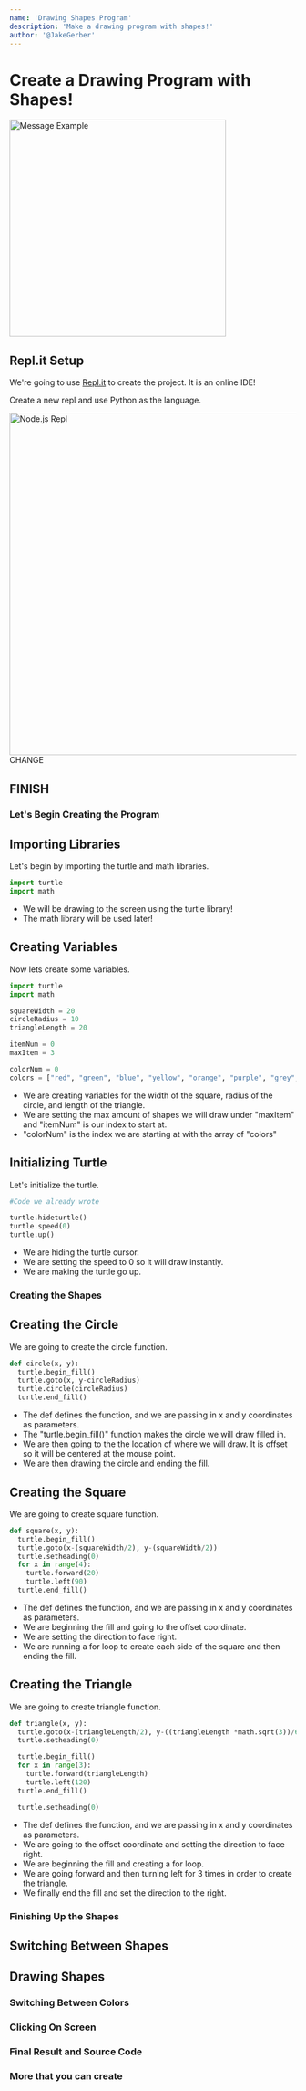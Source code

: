 ```yaml
---
name: 'Drawing Shapes Program'
description: 'Make a drawing program with shapes!'
author: '@JakeGerber'
---
```


# Create a Drawing Program with Shapes!

<img src="https://cloud-r8adu66vb.vercel.app/0screenshot__1391_.png" width="380" alt="Message Example">

## Repl.it Setup

We're going to use [Repl.it](https://repl.it/~) to create the project. It is an online IDE!

Create a new repl and use Python as the language.

<img src="https://cloud-otu0relhe.vercel.app/0screenshot__1383_.png" width="600" alt="Node.js Repl"> CHANGE
## FINISH

### Let's Begin Creating the Program


## Importing Libraries
Let's begin by importing the turtle and math libraries.

```js
import turtle
import math
```

- We will be drawing to the screen using the turtle library!
- The math library will be used later!

## Creating Variables
Now lets create some variables.
```python
import turtle
import math

squareWidth = 20
circleRadius = 10
triangleLength = 20

itemNum = 0
maxItem = 3

colorNum = 0 
colors = ["red", "green", "blue", "yellow", "orange", "purple", "grey", "black"]
```

- We are creating variables for the width of the square, radius of the circle, and length of the triangle.
- We are setting the max amount of shapes we will draw under "maxItem" and "itemNum" is our index to start at.
- "colorNum" is the index we are starting at with the array of "colors"

## Initializing Turtle
Let's initialize the turtle.
```python
#Code we already wrote

turtle.hideturtle()
turtle.speed(0)
turtle.up()
```
- We are hiding the turtle cursor.
- We are setting the speed to 0 so it will draw instantly.
- We are making the turtle go up.

### Creating the Shapes

## Creating the Circle
We are going to create the circle function.

```python
def circle(x, y): 
  turtle.begin_fill()
  turtle.goto(x, y-circleRadius) 
  turtle.circle(circleRadius) 
  turtle.end_fill()
```
- The def defines the function, and we are passing in x and y coordinates as parameters.
- The "turtle.begin_fill()" function makes the circle we will draw filled in.
- We are then going to the the location of where we will draw. It is offset so it will be centered at the mouse point.
- We are then drawing the circle and ending the fill.


## Creating the Square
We are going to create square function.

```python
def square(x, y):
  turtle.begin_fill()
  turtle.goto(x-(squareWidth/2), y-(squareWidth/2))
  turtle.setheading(0)
  for x in range(4):
    turtle.forward(20)
    turtle.left(90) 
  turtle.end_fill()
```
- The def defines the function, and we are passing in x and y coordinates as parameters.
- We are beginning the fill and going to the offset coordinate.
- We are setting the direction to face right.
- We are running a for loop to create each side of the square and then ending the fill.

## Creating the Triangle
We are going to create triangle function.

```python
def triangle(x, y):
  turtle.goto(x-(triangleLength/2), y-((triangleLength *math.sqrt(3))/6))
  turtle.setheading(0)

  turtle.begin_fill()
  for x in range(3):
    turtle.forward(triangleLength)
    turtle.left(120) 
  turtle.end_fill()

  turtle.setheading(0)
```
- The def defines the function, and we are passing in x and y coordinates as parameters.
- We are going to the offset coordinate and setting the direction to face right.
- We are beginning the fill and creating a for loop.
- We are going forward and then turning left for 3 times in order to create the triangle.
- We finally end the fill and set the direction to the right.


### Finishing Up the Shapes

## Switching Between Shapes


## Drawing Shapes


### Switching Between Colors

### Clicking On Screen

### Final Result and Source Code

### More that you can create
